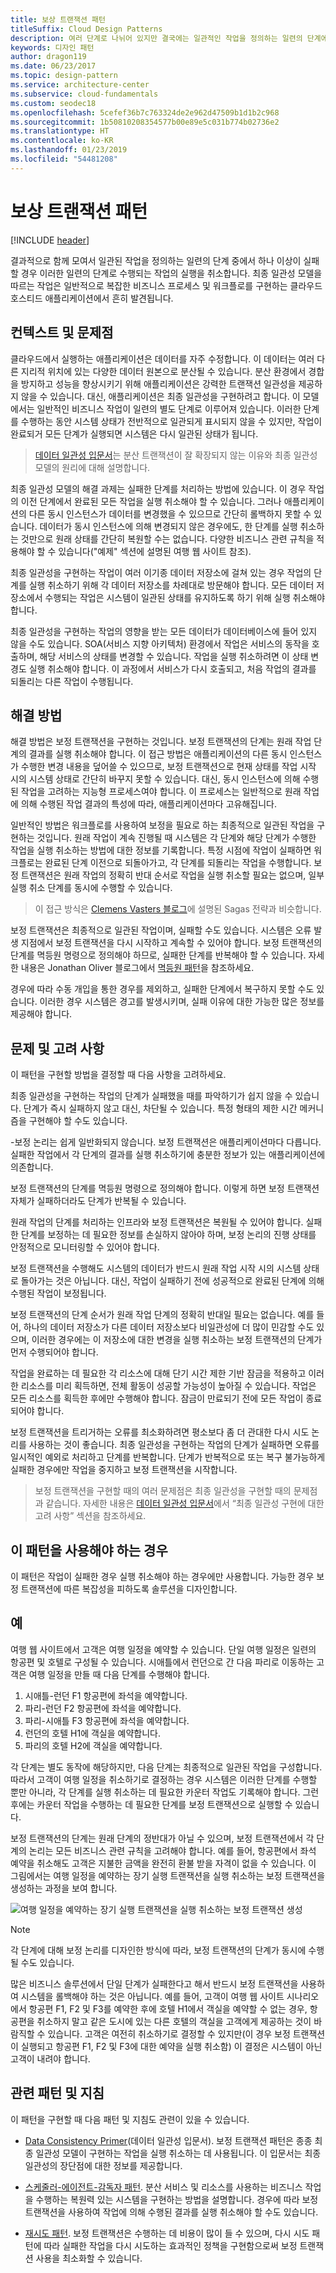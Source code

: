 ```yaml
---
title: 보상 트랜잭션 패턴
titleSuffix: Cloud Design Patterns
description: 여러 단계로 나뉘어 있지만 결국에는 일관적인 작업을 정의하는 일련의 단계에서 수행한 작업을 실행 취소합니다.
keywords: 디자인 패턴
author: dragon119
ms.date: 06/23/2017
ms.topic: design-pattern
ms.service: architecture-center
ms.subservice: cloud-fundamentals
ms.custom: seodec18
ms.openlocfilehash: 5cefef36b7c763324de2e962d47509b1d1b2c968
ms.sourcegitcommit: 1b50810208354577b00e89e5c031b774b02736e2
ms.translationtype: HT
ms.contentlocale: ko-KR
ms.lasthandoff: 01/23/2019
ms.locfileid: "54481208"
---
```

# <a name="compensating-transaction-pattern"></a>보상 트랜잭션 패턴

[!INCLUDE [header](../_includes/header.md)]

결과적으로 함께 모여서 일관된 작업을 정의하는 일련의 단계 중에서 하나 이상이 실패할 경우 이러한 일련의 단계로 수행되는 작업의 실행을 취소합니다. 최종 일관성 모델을 따르는 작업은 일반적으로 복잡한 비즈니스 프로세스 및 워크플로를 구현하는 클라우드 호스티드 애플리케이션에서 흔히 발견됩니다.

## <a name="context-and-problem"></a>컨텍스트 및 문제점

클라우드에서 실행하는 애플리케이션은 데이터를 자주 수정합니다. 이 데이터는 여러 다른 지리적 위치에 있는 다양한 데이터 원본으로 분산될 수 있습니다. 분산 환경에서 경합을 방지하고 성능을 향상시키기 위해 애플리케이션은 강력한 트랜잭션 일관성을 제공하지 않을 수 있습니다. 대신, 애플리케이션은 최종 일관성을 구현하려고 합니다. 이 모델에서는 일반적인 비즈니스 작업이 일련의 별도 단계로 이루어져 있습니다. 이러한 단계를 수행하는 동안 시스템 상태가 전반적으로 일관되게 표시되지 않을 수 있지만, 작업이 완료되거 모든 단계가 실행되면 시스템은 다시 일관된 상태가 됩니다.

> [데이터 일관성 입문서](https://msdn.microsoft.com/library/dn589800.aspx)는 분산 트랜잭션이 잘 확장되지 않는 이유와 최종 일관성 모델의 원리에 대해 설명합니다.

최종 일관성 모델의 해결 과제는 실패한 단계를 처리하는 방법에 있습니다. 이 경우 작업의 이전 단계에서 완료된 모든 작업을 실행 취소해야 할 수 있습니다. 그러나 애플리케이션의 다른 동시 인스턴스가 데이터를 변경했을 수 있으므로 간단히 롤백하지 못할 수 있습니다. 데이터가 동시 인스턴스에 의해 변경되지 않은 경우에도, 한 단계를 실행 취소하는 것만으로 원래 상태를 간단히 복원할 수는 없습니다. 다양한 비즈니스 관련 규칙을 적용해야 할 수 있습니다("예제" 섹션에 설명된 여행 웹 사이트 참조).

최종 일관성을 구현하는 작업이 여러 이기종 데이터 저장소에 걸쳐 있는 경우 작업의 단계를 실행 취소하기 위해 각 데이터 저장소를 차례대로 방문해야 합니다. 모든 데이터 저장소에서 수행되는 작업은 시스템이 일관된 상태를 유지하도록 하기 위해 실행 취소해야 합니다.

최종 일관성을 구현하는 작업의 영향을 받는 모든 데이터가 데이터베이스에 들어 있지 않을 수도 있습니다. SOA(서비스 지향 아키텍처) 환경에서 작업은 서비스의 동작을 호출하며, 해당 서비스의 상태를 변경할 수 있습니다. 작업을 실행 취소하려면 이 상태 변경도 실행 취소해야 합니다. 이 과정에서 서비스가 다시 호출되고, 처음 작업의 결과를 되돌리는 다른 작업이 수행됩니다.

## <a name="solution"></a>해결 방법

해결 방법은 보정 트랜잭션을 구현하는 것입니다. 보정 트랜잭션의 단계는 원래 작업 단계의 결과를 실행 취소해야 합니다. 이 접근 방법은 애플리케이션의 다른 동시 인스턴스가 수행한 변경 내용을 덮어쓸 수 있으므로, 보정 트랜잭션으로 현재 상태를 작업 시작 시의 시스템 상태로 간단히 바꾸지 못할 수 있습니다. 대신, 동시 인스턴스에 의해 수행된 작업을 고려하는 지능형 프로세스여야 합니다. 이 프로세스는 일반적으로 원래 작업에 의해 수행된 작업 결과의 특성에 따라, 애플리케이션마다 고유해집니다.

일반적인 방법은 워크플로를 사용하여 보정을 필요로 하는 최종적으로 일관된 작업을 구현하는 것입니다. 원래 작업이 계속 진행될 때 시스템은 각 단계와 해당 단계가 수행한 작업을 실행 취소하는 방법에 대한 정보를 기록합니다. 특정 시점에 작업이 실패하면 워크플로는 완료된 단계 이전으로 되돌아가고, 각 단계를 되돌리는 작업을 수행합니다. 보정 트랜잭션은 원래 작업의 정확히 반대 순서로 작업을 실행 취소할 필요는 없으며, 일부 실행 취소 단계를 동시에 수행할 수 있습니다.

> 이 접근 방식은 [Clemens Vasters 블로그](https://vasters.com/clemensv/2012/09/01/Sagas.aspx)에 설명된 Sagas 전략과 비슷합니다.

보정 트랜잭션은 최종적으로 일관된 작업이며, 실패할 수도 있습니다. 시스템은 오류 발생 지점에서 보정 트랜잭션을 다시 시작하고 계속할 수 있어야 합니다. 보정 트랜잭션의 단계를 멱등원 명령으로 정의해야 하므로, 실패한 단계를 반복해야 할 수 있습니다. 자세한 내용은 Jonathan Oliver 블로그에서 [멱등원 패턴](https://blog.jonathanoliver.com/idempotency-patterns/)을 참조하세요.

경우에 따라 수동 개입을 통한 경우를 제외하고, 실패한 단계에서 복구하지 못할 수도 있습니다. 이러한 경우 시스템은 경고를 발생시키며, 실패 이유에 대한 가능한 많은 정보를 제공해야 합니다.

## <a name="issues-and-considerations"></a>문제 및 고려 사항

이 패턴을 구현할 방법을 결정할 때 다음 사항을 고려하세요.

최종 일관성을 구현하는 작업의 단계가 실패했을 때를 파악하기가 쉽지 않을 수 있습니다. 단계가 즉시 실패하지 않고 대신, 차단될 수 있습니다. 특정 형태의 제한 시간 메커니즘을 구현해야 할 수도 있습니다.

-보정 논리는 쉽게 일반화되지 않습니다. 보정 트랜잭션은 애플리케이션마다 다릅니다. 실패한 작업에서 각 단계의 결과를 실행 취소하기에 충분한 정보가 있는 애플리케이션에 의존합니다.

보정 트랜잭션의 단계를 멱등원 명령으로 정의해야 합니다. 이렇게 하면 보정 트랜잭션 자체가 실패하더라도 단계가 반복될 수 있습니다.

원래 작업의 단계를 처리하는 인프라와 보정 트랜잭션은 복원될 수 있어야 합니다. 실패한 단계를 보정하는 데 필요한 정보를 손실하지 않아야 하며, 보정 논리의 진행 상태를 안정적으로 모니터링할 수 있어야 합니다.

보정 트랜잭션을 수행해도 시스템의 데이터가 반드시 원래 작업 시작 시의 시스템 상태로 돌아가는 것은 아닙니다. 대신, 작업이 실패하기 전에 성공적으로 완료된 단계에 의해 수행된 작업이 보정됩니다.

보정 트랜잭션의 단계 순서가 원래 작업 단계의 정확히 반대일 필요는 없습니다. 예를 들어, 하나의 데이터 저장소가 다른 데이터 저장소보다 비일관성에 더 많이 민감할 수도 있으며, 이러한 경우에는 이 저장소에 대한 변경을 실행 취소하는 보정 트랜잭션의 단계가 먼저 수행되어야 합니다.

작업을 완료하는 데 필요한 각 리소스에 대해 단기 시간 제한 기반 잠금을 적용하고 이러한 리소스를 미리 획득하면, 전체 활동이 성공할 가능성이 높아질 수 있습니다. 작업은 모든 리소스를 획득한 후에만 수행해야 합니다. 잠금이 만료되기 전에 모든 작업이 종료되어야 합니다.

보정 트랜잭션을 트리거하는 오류를 최소화하려면 평소보다 좀 더 관대한 다시 시도 논리를 사용하는 것이 좋습니다. 최종 일관성을 구현하는 작업의 단계가 실패하면 오류를 일시적인 예외로 처리하고 단계를 반복합니다. 단계가 반복적으로 또는 복구 불가능하게 실패한 경우에만 작업을 중지하고 보정 트랜잭션을 시작합니다.

> 보정 트랜잭션을 구현할 때의 여러 문제점은 최종 일관성을 구현할 때의 문제점과 같습니다. 자세한 내용은 [데이터 일관성 입문서](https://msdn.microsoft.com/library/dn589800.aspx)에서 “최종 일관성 구현에 대한 고려 사항” 섹션을 참조하세요.

## <a name="when-to-use-this-pattern"></a>이 패턴을 사용해야 하는 경우

이 패턴은 작업이 실패한 경우 실행 취소해야 하는 경우에만 사용합니다. 가능한 경우 보정 트랜잭션에 따른 복잡성을 피하도록 솔루션을 디자인합니다.

## <a name="example"></a>예

여행 웹 사이트에서 고객은 여행 일정을 예약할 수 있습니다. 단일 여행 일정은 일련의 항공편 및 호텔로 구성될 수 있습니다. 시애틀에서 런던으로 간 다음 파리로 이동하는 고객은 여행 일정을 만들 때 다음 단계를 수행해야 합니다.

1. 시애틀-런던 F1 항공편에 좌석을 예약합니다.
2. 파리-런던 F2 항공편에 좌석을 예약합니다.
3. 파리-시애틀 F3 항공편에 좌석을 예약합니다.
4. 런던의 호텔 H1에 객실을 예약합니다.
5. 파리의 호텔 H2에 객실을 예약합니다.

각 단계는 별도 동작에 해당하지만, 다음 단계는 최종적으로 일관된 작업을 구성합니다. 따라서 고객이 여행 일정을 취소하기로 결정하는 경우 시스템은 이러한 단계를 수행할 뿐만 아니라, 각 단계를 실행 취소하는 데 필요한 카운터 작업도 기록해야 합니다. 그런 후에는 카운터 작업을 수행하는 데 필요한 단계를 보정 트랜잭션으로 실행할 수 있습니다.

보정 트랜잭션의 단계는 원래 단계의 정반대가 아닐 수 있으며, 보정 트랜잭션에서 각 단계의 논리는 모든 비즈니스 관련 규칙을 고려해야 합니다. 예를 들어, 항공편에서 좌석 예약을 취소해도 고객은 지불한 금액을 완전히 환불 받을 자격이 없을 수 있습니다. 이 그림에서는 여행 일정을 예약하는 장기 실행 트랜잭션을 실행 취소하는 보정 트랜잭션을 생성하는 과정을 보여 합니다.

![여행 일정을 예약하는 장기 실행 트랜잭션을 실행 취소하는 보정 트랜잭션 생성](./_images/compensating-transaction-diagram.png)

> [!NOTE]
> 각 단계에 대해 보정 논리를 디자인한 방식에 따라, 보정 트랜잭션의 단계가 동시에 수행될 수도 있습니다.

많은 비즈니스 솔루션에서 단일 단계가 실패한다고 해서 반드시 보정 트랜잭션을 사용하여 시스템을 롤백해야 하는 것은 아닙니다. 예를 들어, 고객이 여행 웹 사이트 시나리오에서 항공편 F1, F2 및 F3를 예약한 후에 호텔 H1에서 객실을 예약할 수 없는 경우, 항공편을 취소하지 말고 같은 도시에 있는 다른 호텔의 객실을 고객에게 제공하는 것이 바람직할 수 있습니다. 고객은 여전히 취소하기로 결정할 수 있지만(이 경우 보정 트랜잭션이 실행되고 항공편 F1, F2 및 F3에 대한 예약을 실행 취소함) 이 결정은 시스템이 아닌 고객이 내려야 합니다.

## <a name="related-patterns-and-guidance"></a>관련 패턴 및 지침

이 패턴을 구현할 때 다음 패턴 및 지침도 관련이 있을 수 있습니다.

- [Data Consistency Primer](https://msdn.microsoft.com/library/dn589800.aspx)(데이터 일관성 입문서). 보정 트랜잭션 패턴은 종종 최종 일관성 모델이 구현하는 작업을 실행 취소하는 데 사용됩니다. 이 입문서는 최종 일관성의 장단점에 대한 정보를 제공합니다.

- [스케줄러-에이전트-감독자 패턴](./scheduler-agent-supervisor.md). 분산 서비스 및 리소스를 사용하는 비즈니스 작업을 수행하는 복원력 있는 시스템을 구현하는 방법을 설명합니다. 경우에 따라 보정 트랜잭션을 사용하여 작업에 의해 수행된 결과를 실행 취소해야 할 수도 있습니다.

- [재시도 패턴](./retry.md). 보정 트랜잭션은 수행하는 데 비용이 많이 들 수 있으며, 다시 시도 패턴에 따라 실패한 작업을 다시 시도하는 효과적인 정책을 구현함으로써 보정 트랜잭션 사용을 최소화할 수 있습니다.
